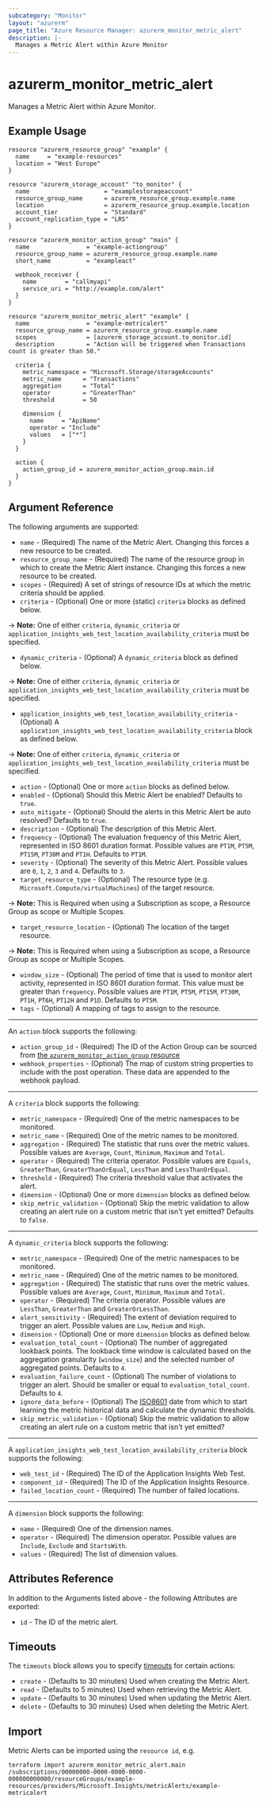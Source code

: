 ```yaml
---
subcategory: "Monitor"
layout: "azurerm"
page_title: "Azure Resource Manager: azurerm_monitor_metric_alert"
description: |-
  Manages a Metric Alert within Azure Monitor
---
```


# azurerm_monitor_metric_alert

Manages a Metric Alert within Azure Monitor.

## Example Usage

```hcl
resource "azurerm_resource_group" "example" {
  name     = "example-resources"
  location = "West Europe"
}

resource "azurerm_storage_account" "to_monitor" {
  name                     = "examplestorageaccount"
  resource_group_name      = azurerm_resource_group.example.name
  location                 = azurerm_resource_group.example.location
  account_tier             = "Standard"
  account_replication_type = "LRS"
}

resource "azurerm_monitor_action_group" "main" {
  name                = "example-actiongroup"
  resource_group_name = azurerm_resource_group.example.name
  short_name          = "exampleact"

  webhook_receiver {
    name        = "callmyapi"
    service_uri = "http://example.com/alert"
  }
}

resource "azurerm_monitor_metric_alert" "example" {
  name                = "example-metricalert"
  resource_group_name = azurerm_resource_group.example.name
  scopes              = [azurerm_storage_account.to_monitor.id]
  description         = "Action will be triggered when Transactions count is greater than 50."

  criteria {
    metric_namespace = "Microsoft.Storage/storageAccounts"
    metric_name      = "Transactions"
    aggregation      = "Total"
    operator         = "GreaterThan"
    threshold        = 50

    dimension {
      name     = "ApiName"
      operator = "Include"
      values   = ["*"]
    }
  }

  action {
    action_group_id = azurerm_monitor_action_group.main.id
  }
}
```

## Argument Reference

The following arguments are supported:

* `name` - (Required) The name of the Metric Alert. Changing this forces a new resource to be created.
* `resource_group_name` - (Required) The name of the resource group in which to create the Metric Alert instance. Changing this forces a new resource to be created.
* `scopes` - (Required) A set of strings of resource IDs at which the metric criteria should be applied.
* `criteria` - (Optional) One or more (static) `criteria` blocks as defined below.

-> **Note:** One of either `criteria`, `dynamic_criteria` or `application_insights_web_test_location_availability_criteria` must be specified.

* `dynamic_criteria` - (Optional) A `dynamic_criteria` block as defined below.

-> **Note:** One of either `criteria`, `dynamic_criteria` or `application_insights_web_test_location_availability_criteria` must be specified.

* `application_insights_web_test_location_availability_criteria` - (Optional) A `application_insights_web_test_location_availability_criteria` block as defined below.

-> **Note:** One of either `criteria`, `dynamic_criteria` or `application_insights_web_test_location_availability_criteria` must be specified.

* `action` - (Optional) One or more `action` blocks as defined below.
* `enabled` - (Optional) Should this Metric Alert be enabled? Defaults to `true`.
* `auto_mitigate` - (Optional) Should the alerts in this Metric Alert be auto resolved? Defaults to `true`.
* `description` - (Optional) The description of this Metric Alert.
* `frequency` - (Optional) The evaluation frequency of this Metric Alert, represented in ISO 8601 duration format. Possible values are `PT1M`, `PT5M`, `PT15M`, `PT30M` and `PT1H`. Defaults to `PT1M`.
* `severity` - (Optional) The severity of this Metric Alert. Possible values are `0`, `1`, `2`, `3` and `4`. Defaults to `3`.
* `target_resource_type` - (Optional) The resource type (e.g. `Microsoft.Compute/virtualMachines`) of the target resource.

-> **Note:** This is Required when using a Subscription as scope, a Resource Group as scope or Multiple Scopes.

* `target_resource_location` - (Optional) The location of the target resource.

-> **Note:** This is Required when using a Subscription as scope, a Resource Group as scope or Multiple Scopes.

* `window_size` - (Optional) The period of time that is used to monitor alert activity, represented in ISO 8601 duration format. This value must be greater than `frequency`. Possible values are `PT1M`, `PT5M`, `PT15M`, `PT30M`, `PT1H`, `PT6H`, `PT12H` and `P1D`. Defaults to `PT5M`.
* `tags` - (Optional) A mapping of tags to assign to the resource.

---

An `action` block supports the following:

* `action_group_id` - (Required) The ID of the Action Group can be sourced from [the `azurerm_monitor_action_group` resource](./monitor_action_group.html)
* `webhook_properties` - (Optional) The map of custom string properties to include with the post operation. These data are appended to the webhook payload.

---

A `criteria` block supports the following:

* `metric_namespace` - (Required) One of the metric namespaces to be monitored.
* `metric_name` - (Required) One of the metric names to be monitored.
* `aggregation` - (Required) The statistic that runs over the metric values. Possible values are `Average`, `Count`, `Minimum`, `Maximum` and `Total`.
* `operator` - (Required) The criteria operator. Possible values are `Equals`, `GreaterThan`, `GreaterThanOrEqual`, `LessThan` and `LessThanOrEqual`.
* `threshold` - (Required) The criteria threshold value that activates the alert.
* `dimension` - (Optional) One or more `dimension` blocks as defined below.
* `skip_metric_validation` - (Optional) Skip the metric validation to allow creating an alert rule on a custom metric that isn't yet emitted? Defaults to `false`.

---

A `dynamic_criteria` block supports the following:

* `metric_namespace` - (Required) One of the metric namespaces to be monitored.
* `metric_name` - (Required) One of the metric names to be monitored.
* `aggregation` - (Required) The statistic that runs over the metric values. Possible values are `Average`, `Count`, `Minimum`, `Maximum` and `Total`.
* `operator` - (Required) The criteria operator. Possible values are `LessThan`, `GreaterThan` and `GreaterOrLessThan`.
* `alert_sensitivity` - (Required) The extent of deviation required to trigger an alert. Possible values are `Low`, `Medium` and `High`.
* `dimension` - (Optional) One or more `dimension` blocks as defined below.
* `evaluation_total_count` - (Optional) The number of aggregated lookback points. The lookback time window is calculated based on the aggregation granularity (`window_size`) and the selected number of aggregated points. Defaults to `4`.
* `evaluation_failure_count` - (Optional) The number of violations to trigger an alert. Should be smaller or equal to `evaluation_total_count`. Defaults to `4`.
* `ignore_data_before` - (Optional) The [ISO8601](https://en.wikipedia.org/wiki/ISO_8601) date from which to start learning the metric historical data and calculate the dynamic thresholds.
* `skip_metric_validation` - (Optional) Skip the metric validation to allow creating an alert rule on a custom metric that isn't yet emitted? 

---

A `application_insights_web_test_location_availability_criteria` block supports the following:

* `web_test_id` - (Required) The ID of the Application Insights Web Test.
* `component_id` - (Required) The ID of the Application Insights Resource.
* `failed_location_count` - (Required) The number of failed locations.

---

A `dimension` block supports the following:

* `name` - (Required) One of the dimension names.
* `operator` - (Required) The dimension operator. Possible values are `Include`, `Exclude` and `StartsWith`.
* `values` - (Required) The list of dimension values.

## Attributes Reference

In addition to the Arguments listed above - the following Attributes are exported:

* `id` - The ID of the metric alert.

## Timeouts

The `timeouts` block allows you to specify [timeouts](https://www.terraform.io/language/resources/syntax#operation-timeouts) for certain actions:

* `create` - (Defaults to 30 minutes) Used when creating the Metric Alert.
* `read` - (Defaults to 5 minutes) Used when retrieving the Metric Alert.
* `update` - (Defaults to 30 minutes) Used when updating the Metric Alert.
* `delete` - (Defaults to 30 minutes) Used when deleting the Metric Alert.

## Import

Metric Alerts can be imported using the `resource id`, e.g.

```shell
terraform import azurerm_monitor_metric_alert.main /subscriptions/00000000-0000-0000-0000-000000000000/resourceGroups/example-resources/providers/Microsoft.Insights/metricAlerts/example-metricalert
```
